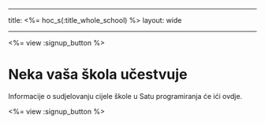 * * *

title: <%= hoc_s(:title_whole_school) %> layout: wide

* * *

<%= view :signup_button %>

# Neka vaša škola učestvuje

Informacije o sudjelovanju cijele škole u Satu programiranja će ići ovdje.

<%= view :signup_button %>